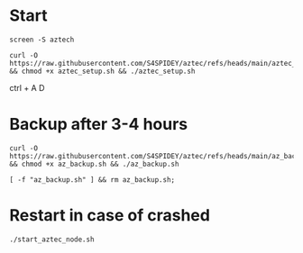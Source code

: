 # Start 

```
screen -S aztech
```


```
curl -O https://raw.githubusercontent.com/S4SPIDEY/aztec/refs/heads/main/aztec_setup.sh && chmod +x aztec_setup.sh && ./aztec_setup.sh
```

ctrl + A D

# Backup after 3-4 hours

```
curl -O https://raw.githubusercontent.com/S4SPIDEY/aztec/refs/heads/main/az_backup.sh && chmod +x az_backup.sh && ./az_backup.sh
```

```
[ -f "az_backup.sh" ] && rm az_backup.sh;
```

# Restart in case of crashed

```
./start_aztec_node.sh
```
